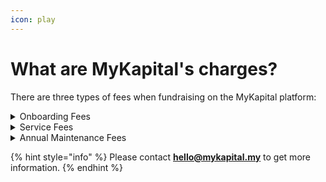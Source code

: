 ```yaml
---
icon: play
---
```


# What are MyKapital's charges?

There are three types of fees when fundraising on the MyKapital platform:

<details>

<summary>Onboarding Fees</summary>

Charged for onboarding your scheme profile and subscribing to the schemes.

</details>

<details>

<summary>Service Fees</summary>

Charged upon each successful fundraising transaction.

</details>

<details>

<summary>Annual Maintenance Fees</summary>

Payable starting from the second year and onwards.

</details>

{% hint style="info" %}
Please contact **hello@mykapital.my** to get more information.
{% endhint %}
